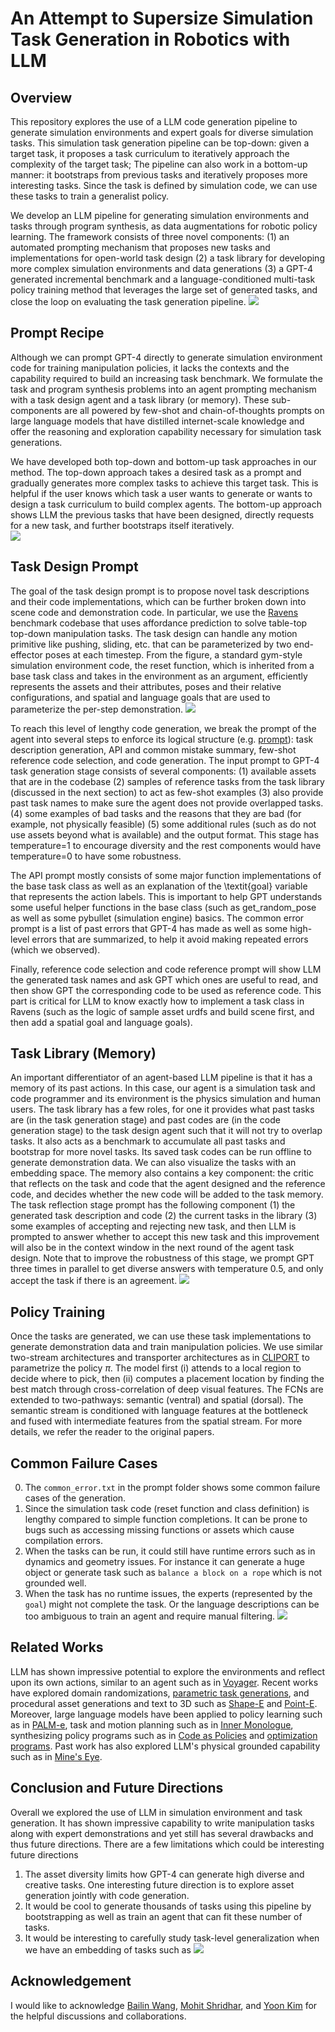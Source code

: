 # An Attempt to Supersize Simulation Task Generation in Robotics with LLM


## Overview
This repository explores the use of a LLM code generation pipeline to generate simulation environments and expert goals for diverse simulation tasks. This simulation task generation pipeline can be top-down: given a target task, it proposes a task curriculum to iteratively approach the complexity of the target task; The pipeline can also work in a bottom-up manner: it bootstraps from previous tasks and iteratively proposes more interesting tasks. Since the task is defined by simulation code, we can use these tasks to train a generalist policy.

We develop an LLM pipeline for generating simulation environments and tasks through program synthesis, as data augmentations for robotic policy learning. The framework consists of three novel components: (1) an automated prompting mechanism that proposes new tasks and implementations for open-world task design (2) a task library for developing more complex simulation environments and data generations (3) a GPT-4 generated incremental benchmark and a language-conditioned multi-task policy training method that leverages the large set of generated tasks, and close the loop on evaluating the task generation pipeline. 
![](media/zoom_task.gif)

## Prompt Recipe
Although we can prompt GPT-4 directly to generate simulation environment code for training manipulation policies, it lacks the contexts and the capability required to build an increasing task benchmark. We formulate the task and program synthesis problems into an agent prompting mechanism with a task design agent and a task library (or memory). These sub-components are all powered by few-shot and chain-of-thoughts prompts on large language models that have distilled internet-scale knowledge and offer the reasoning and exploration capability necessary for simulation task generations.


We have developed both top-down and bottom-up task approaches in our method. The top-down approach takes a desired task as a prompt and gradually generates more complex tasks to achieve this target task. This is helpful if the user knows which task a user wants to generate or wants to design a task curriculum to build complex agents. The bottom-up approach shows LLM the previous tasks that have been designed, directly requests for a new task, and further bootstraps itself iteratively.  
![](media/prompting_pipeline.png)

## Task Design Prompt
The goal of the task design prompt is to propose novel task descriptions and their code implementations, which can be further broken down into scene code and demonstration code. In particular, we use the [Ravens](https://github.com/google-research/ravens/tree/master) benchmark codebase that uses affordance prediction to solve table-top top-down manipulation tasks. The task design can handle any motion primitive like pushing, sliding, etc. that can be parameterized by two
end-effector poses at each timestep. From the figure, a standard gym-style simulation environment code, the reset function, which is inherited from a base task class and takes in the environment as an argument, efficiently represents the assets and their attributes, poses and their relative configurations, and spatial and language goals that are used to parameterize the per-step demonstration. 
 ![](media/code_explanation.png)


To reach this level of lengthy code generation, we break the prompt of the agent into several steps to enforce its logical structure (e.g. [prompt](prompts/bottomup_task_generation_prompt/)): task description generation, API and common mistake summary, few-shot reference code selection, and code generation. The input prompt to GPT-4 task generation stage consists of several components: (1) available assets that are in the codebase (2) samples of reference tasks from the task library (discussed in the next section) to act as few-shot examples (3) also provide past task names to make sure the agent does not provide overlapped tasks. (4) some examples of bad tasks and the reasons that they are bad (for example, not physically feasible) (5) some additional rules (such as do not use assets beyond what is available) and the output format. This stage has temperature=1 to encourage diversity and the rest components would have temperature=0 to have some robustness.


The API prompt mostly consists of some major function implementations of the base task class as well as an explanation of the \textit{goal} variable that represents the action labels. This is important to help GPT understands some useful helper functions in the base class (such as get_random_pose as well as some pybullet (simulation engine) basics. The common error prompt is a list of past errors that GPT-4 has made as well as some high-level errors that are summarized, to help it avoid making repeated errors (which we observed). 


Finally, reference code selection and code reference prompt will show LLM the generated task names and ask GPT which ones are useful to read, and then show GPT the corresponding code to be used as reference code. This part is critical for LLM to know exactly how to implement a task class in Ravens (such as the logic of sample asset urdfs and build scene first, and then add a spatial goal and language goals).

## Task Library (Memory)
An important differentiator of an agent-based LLM pipeline is that it has a memory of its past actions. In this case, our agent is a simulation task and code programmer and its environment is the physics simulation and human users. The task library has a few roles, for one it provides what past tasks are (in the task generation stage) and past codes are (in the code generation stage) to the task design agent such that it will not try to overlap tasks. It also acts as a benchmark to accumulate all past tasks and bootstrap for more novel tasks. Its saved task codes can be run offline to generate demonstration data. We can also visualize the tasks with an embedding space. The memory also contains a key component: the critic that reflects on the task and code that the agent designed and the reference code, and decides whether the new code will be added to the task memory. The task reflection stage prompt has the following component (1) the generated task description and code (2) the current tasks in the library (3) some examples of accepting and rejecting new task, and then LLM is prompted to answer whether to accept this new task and this improvement will also be in the context window in the next round of the agent task design. Note that to improve the robustness of this stage, we prompt GPT three times in parallel to get diverse answers with temperature 0.5, and only accept the task if there is an agreement.
 ![](media/generated_task.gif)


## Policy Training
Once the tasks are generated, we can use these task implementations to generate demonstration data and train manipulation policies. We use similar two-stream architectures and transporter architectures as in [CLIPORT](https://cliport.github.io/) to parametrize the policy $\pi$. The model first (i) attends to a local region to decide where to pick, then (ii) computes
a placement location by finding the best match through cross-correlation of deep visual features. The FCNs are extended to two-pathways: semantic (ventral) and spatial (dorsal). The semantic stream is conditioned with language features at the bottleneck and fused with intermediate features from the spatial stream. For more details, we refer the reader to the original papers.


## Common Failure Cases
0. The `common_error.txt` in the prompt folder shows some common failure cases of the generation.
1. Since the simulation task code (reset function and class definition) is lengthy compared to simple function completions. It can be prone to bugs such as accessing missing functions or assets which cause compilation errors.
2. When the tasks can be run, it could still have runtime errors such as in dynamics and geometry issues. For instance it can generate a huge object or generate task such as `balance a block on a rope` which is not grounded well.
3. When the task has no runtime issues, the experts (represented by the `goal`) might not complete the task. Or the language descriptions can be too ambiguous to train an agent and require manual filtering.
![](media/failure_case.gif)

## Related Works
LLM has shown impressive potential to explore the environments and reflect upon its own actions, similar to an agent such as in [Voyager](https://voyager.minedojo.org/). Recent works have explored domain randomizations, [parametric task generations](https://sites.google.com/view/active-task-randomization), and procedural asset generations and text to 3D such as [Shape-E](https://github.com/openai/shap-e) and [Point-E](https://openai.com/research/point-e). Moreover, large language models have been applied to policy learning such as in [PALM-e](https://ai.googleblog.com/2023/03/palm-e-embodied-multimodal-language.html), task and motion planning such as in [Inner Monologue](https://innermonologue.github.io/), synthesizing policy programs such as in [Code as Policies](https://code-as-policies.github.io/) and [optimization programs](https://language-to-reward.github.io/). Past work has also explored LLM's physical grounded capability such as in [Mine's Eye](https://arxiv.org/abs/2210.05359).

## Conclusion and Future Directions
Overall we explored the use of LLM in simulation environment and task generation. It has shown impressive capability to write manipulation tasks along with expert demonstrations and yet still has several drawbacks and thus future directions.
There are a few limitations which could be interesting future directions
1. The asset diversity limits how GPT-4 can generate high diverse and creative tasks. One interesting future direction is to explore asset generation jointly with code generation. 
2. It would be cool to generate thousands of tasks using this pipeline by bootstrapping as well as train an agent that can fit these number of tasks.
3. It would be interesting to carefully study task-level generalization when we have an embedding of tasks such as ![](media/task_embedding.png)

## Acknowledgement
I would like to acknowledge [Bailin Wang](https://berlino.github.io/), [Mohit Shridhar](https://mohitshridhar.com/), and [Yoon Kim](https://people.csail.mit.edu/yoonkim/) for the helpful discussions and collaborations.